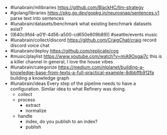 - #lunabrain/mllibraries https://github.com/BlackHC/llm-strategy
- #golang/libraries https://pkg.go.dev/gopkg.in/neurosnap/sentences.v1 parse text into sentences
- #lunabrain/datasets/benchmark what existing benchmark datasets exist?
- ((640c9fd4-a01f-4d56-a500-cd650e809b89)) #seattle/events music
- #lunabrain/collect/discord https://github.com/CraigChat/craig record discord voice chat
- #lunabrain/deploy https://github.com/replicate/cog
- #music/playlist https://www.youtube.com/watch?v=miA9Osgaj7c this is a killer channel in general, I love the house vibes
- #lunabrain/categorize https://medium.com/nlplanet/building-a-knowledge-base-from-texts-a-full-practical-example-8dbbffb912fa building a knowledge graph
- #lunabrain/ideas Every step of the pipeline needs to have a configuration. Similar idea to what Refinery was doing.
	- collect
	- process
		- extract
		- normalize
	- handle
		- index, do you publish to an index?
		- publish